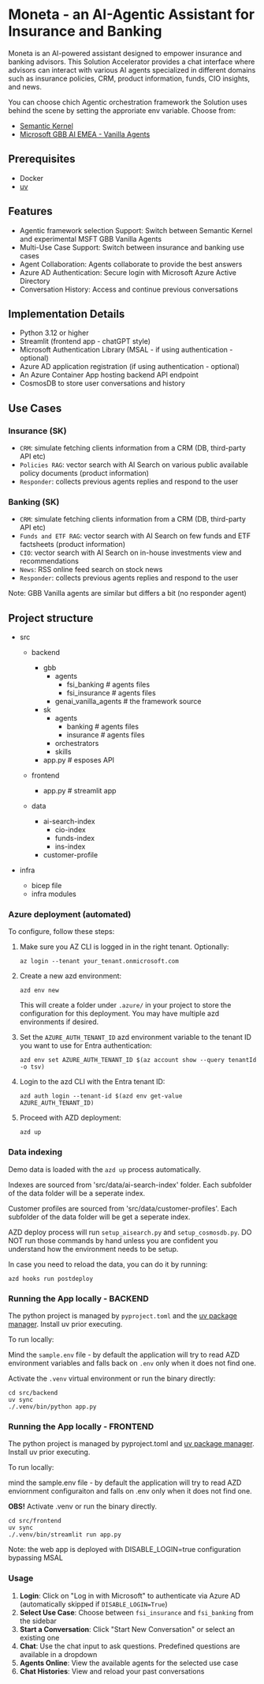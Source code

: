 # Moneta - an AI-Agentic Assistant for Insurance and Banking

Moneta is an AI-powered assistant designed to empower insurance and banking advisors. This Solution Accelerator provides a chat interface where advisors can interact with various AI agents specialized in different domains such as insurance policies, CRM, product information, funds, CIO insights, and news.

You can choose chich Agentic orchestration framework the Solution uses behind the scene by setting the approriate env variable. Choose from: 
* [Semantic Kernel](https://learn.microsoft.com/en-us/semantic-kernel/overview/) 
* [Microsoft GBB AI EMEA - Vanilla Agents](https://github.com/Azure-Samples/genai-vanilla-agents) 

## Prerequisites

* Docker
* [uv](https://docs.astral.sh/uv/getting-started/installation/)

## Features

- Agentic framework selection Support: Switch between Semantic Kernel and experimental MSFT GBB Vanilla Agents
- Multi-Use Case Support: Switch between insurance and banking use cases
- Agent Collaboration: Agents collaborate to provide the best answers
- Azure AD Authentication: Secure login with Microsoft Azure Active Directory
- Conversation History: Access and continue previous conversations

## Implementation Details
- Python 3.12 or higher
- Streamlit (frontend app - chatGPT style)
- Microsoft Authentication Library (MSAL - if using authentication - optional)
- Azure AD application registration (if using authentication - optional)
- An Azure Container App hosting backend API endpoint
- CosmosDB to store user conversations and history

## Use Cases

### Insurance (SK)

- `CRM`: simulate fetching clients information from a CRM (DB, third-party API etc)
- `Policies RAG`: vector search with AI Search on various public available policy documents (product information)
- `Responder`: collects previous agents replies and respond to the user

### Banking (SK)

- `CRM`: simulate fetching clients information from a CRM (DB, third-party API etc)
- `Funds and ETF RAG`: vector search with AI Search on few funds and ETF factsheets (product information)
- `CIO`: vector search with AI Search on in-house investments view and recommendations
- `News`: RSS online feed search on stock news
- `Responder`: collects previous agents replies and respond to the user

Note: GBB Vanilla agents are similar but differs a bit (no responder agent)

## Project structure

- src
  - backend
    - gbb
      - agents
        - fsi_banking # agents files
        - fsi_insurance # agents files
      - genai_vanilla_agents # the framework source
    - sk
      - agents
        - banking # agents files
        - insurance # agents files
      - orchestrators
      - skills
    - app.py # esposes API

  - frontend
    - app.py # streamlit app

  - data
    - ai-search-index
      - cio-index
      - funds-index
      - ins-index
    - customer-profile

- infra
  - bicep file
  - infra modules


### Azure deployment (automated)

To configure, follow these steps:

1. Make sure you AZ CLI is logged in in the right tenant. Optionally:

    ```shell
    az login --tenant your_tenant.onmicrosoft.com
    ```

1. Create a new azd environment:

    ```shell
    azd env new
    ```

    This will create a folder under `.azure/` in your project to store the configuration for this deployment. You may have multiple azd environments if desired.

1. Set the `AZURE_AUTH_TENANT_ID` azd environment variable to the tenant ID you want to use for Entra authentication:

    ```shell
    azd env set AZURE_AUTH_TENANT_ID $(az account show --query tenantId -o tsv)
    ```

1. Login to the azd CLI with the Entra tenant ID:

    ```shell
    azd auth login --tenant-id $(azd env get-value AZURE_AUTH_TENANT_ID)
    ```

1. Proceed with AZD deployment:

    ```shell
    azd up
    ```

### Data indexing 

Demo data is loaded with the `azd up` process automatically.

Indexes are sourced from 'src/data/ai-search-index' folder.
Each subfolder of the data folder will be a seperate index. 

Customer profiles are sourced from 'src/data/customer-profiles'.
Each subfolder of the data folder will be get a seperate index. 

AZD deploy process will run `setup_aisearch.py` and `setup_cosmosdb.py`. 
DO NOT run those commands by hand unless you are confident you understand how the environment needs to be setup. 

In case you need to reload the data, you can do it by running:
```shell
azd hooks run postdeploy
```

### Running the App locally - BACKEND

The python project is managed by `pyproject.toml` and the [uv package manager](https://docs.astral.sh/uv/getting-started/installation/).
Install uv prior executing.

To run locally:

Mind the `sample.env` file - by default the application will try to read AZD environment variables and falls back on `.env` only when it does not find one.

Activate the `.venv` virtual environment or run the binary directly:

```shell
cd src/backend
uv sync
./.venv/bin/python app.py
```

### Running the App locally - FRONTEND

The python project is managed by pyproject.toml and [uv package manager](https://docs.astral.sh/uv/getting-started/installation/).
Install uv prior executing.

To run locally:

mind the sample.env file - by default the application will try to read AZD enviornment configuraiton and falls on .env only when it does not find one.

**OBS!** Activate .venv or run the binary directly.

```shell
cd src/frontend
uv sync
./.venv/bin/streamlit run app.py
```

Note: the web app is deployed with DISABLE_LOGIN=true configuration bypassing MSAL

### Usage

1. **Login**: Click on "Log in with Microsoft" to authenticate via Azure AD (automatically skipped if `DISABLE_LOGIN=True`)
2. **Select Use Case**: Choose between `fsi_insurance` and `fsi_banking` from the sidebar
3. **Start a Conversation**: Click "Start New Conversation" or select an existing one
4. **Chat**: Use the chat input to ask questions. Predefined questions are available in a dropdown
5. **Agents Online**: View the available agents for the selected use case
6. **Chat Histories**: View and reload your past conversations
